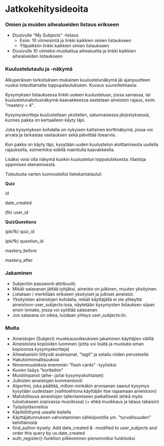 # Jatkokehitysideoita

### Omien ja muiden aihealueiden listaus erikseen

* Etusivulle "My Subjects" -listaus
  * Esim. 10 viimeisintä ja linkki kaikkien omien listaukseen
  * Yläpalkkiin linkki kaikkien omien listaukseen
* Etusivulle 10 viimeksi muokattua aihealuetta ja linkki kaikkien aihealueiden listaukseen

### Kuulustelutaulu ja -näkymä

Alkuperäisen tarkoituksen mukainen kuulustelunäkymä jäi ajanpuutteen vuoksi toteuttamatta loppupalautukseen. Kuvaus suunnitelmasta:

Kysymyksen listauksessa linkki uuteen kuulusteluun, jossa samassa, tai kuulustelunaloitusnäkymä-kaavakkeessa asetetaan aineiston rajaus, esim. "mastery < 4".

Kysymyskortteja kuulustellaan yksitellen, satunnaisessa järjestyksessä, kunnes pakka on kertaalleen käyty läpi.

Joka kysymyksen kohdalla on nykyisen kaltainen korttinäkymä, jossa voi arvata ja tarkastaa vastauksen sekä päivittää itsearvio.

Kun pakka on käyty läpi, kysytään uuden kuulustelun aloittamisesta uudella rajauksella, esimerkiksi edellä mainitulla kaavakkeella.

Lisäksi voisi olla näkymä kunkin kuulustelun lopputuloksesta: tilastoja oppimisen etenemisestä.

Toteutusta varten luonnostellut tietokantataulut:

**Quiz**

id

date_created

(fk) user_id

**QuizQuestions**

(pk/fk) quiz_id

(pk/fk) question_id

mastery_before

mastery_after

### Jakaminen

* Subjectiin password-attribuutti.
* Mikäli salasanan jättää tyhjäksi, aineisto on julkinen, muuten yksityinen.
* Listataan / merkitään erikseen yksityiset ja julkiset aineistot.
* Yksityisten aineistojen kohdalla, mikäli käyttäjällä ei ole yhteyttä aineistoon user_subjects:issa, näytetään kysymysten listauksen sijaan ensin lomake, jossa voi syöttää salasanan.
* Jos salasana on oikea, luodaan yhteys user_subjects:iin.

### Muita

* Aineistojen (Subject) muokkausoikeuksien jakaminen käyttäjien välillä
* Aineistoista kopioiden luominen (jotta voi lisätä ja muokata oman kopioonsa kysymyskortteja)
* Aihealueisiin liittyvät avainsanat, "tagit" ja selailu niiden perusteella
* Hakutoiminnallisuuksia
* Nimenmuutoksia enemmän "flash cards" -tyylisiksi
* Kuvien lisäys "kortteihin"
* Muistiinpanot (aihe- ja/tai kysymyskohtaiset)
* Julkisten aineistojen kommentointi
* Algoritmi, joka päättää, milloin minkäkin arvosanan saanut kysymys kysytään uudestaan (vaihtoehtona käyttäjän itse rajaamaan aineistoon)
* Mahdollisuus aineistojen tallentamiseen paikallisesti (ehkä myös tulostukseen sopivassa muodossa) (+ ehkä muokkaus ja lataus takaisin)
* Työpöytäsovellus
* Käyttöliittymä usealle kielelle
* Käyttäjätunnuksen vahvistaminen sähköpostilla ym. "turvallisuuden" kehittämistä
* find_author-kysely: Add date_created & -modified to user_subjects and order this query by us.date_created
* auth_register()-funktion pilkkominen pienemmiksi funktioiksi